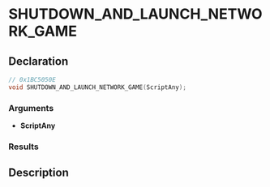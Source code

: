 # SHUTDOWN_AND_LAUNCH_NETWORK_GAME

## Declaration
```cpp
// 0x1BC5050E
void SHUTDOWN_AND_LAUNCH_NETWORK_GAME(ScriptAny);
```

### Arguments
- **ScriptAny**

### Results

## Description
